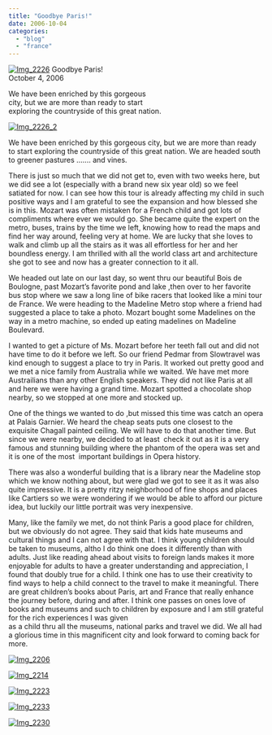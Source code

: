 ```yaml
---
title: "Goodbye Paris!"
date: 2006-10-04
categories: 
  - "blog"
  - "france"
---
```


 [![Img_2226](http://soultravelers3new.local/images/2008/04/27/img_2226.png "Img_2226")](https://pub-ac94b3f306b24c0dba4238943c97f2e1.r2.dev/photos/uncategorized/2008/04/27/img_2226.png) Goodbye Paris!  
October 4, 2006

We have been enriched by this gorgeous  
city, but we are more than ready to start  
exploring the countryside of this great nation.

<!--more-->

[![Img_2226_2](http://soultravelers3new.local/images/2008/04/27/img_2226_2.png "Img_2226_2")](https://pub-ac94b3f306b24c0dba4238943c97f2e1.r2.dev/photos/uncategorized/2008/04/27/img_2226_2.png)

We have been enriched by this gorgeous city, but we are more than ready to start exploring the countryside of this great nation. We are headed south to greener pastures ....... and vines.

There is just so much that we did not get to, even with two weeks here, but we did see a lot (especially with a brand new six year old) so we feel satiated for now. I can see how this tour is already affecting my child in such positive ways and I am grateful to see the expansion and how blessed she is in this. Mozart was often mistaken for a French child and got lots of compliments where ever we would go. She became quite the expert on the metro, buses, trains by the time we left, knowing how to read the maps and find her way around, feeling very at home. We are lucky that she loves to walk and climb up all the stairs as it was all effortless for her and her boundless energy. I am thrilled with all the world class art and architecture she got to see and now has a greater connection to it all.

We headed out late on our last day, so went thru our beautiful Bois de Boulogne, past Mozart’s favorite pond and lake ,then over to her favorite bus stop where we saw a long line of bike racers that looked like a mini tour de France. We were heading to the Madeline Metro stop where a friend had suggested a place to take a photo. Mozart bought some Madelines on the way in a metro machine, so ended up eating madelines on Madeline Boulevard.

I wanted to get a picture of Ms. Mozart before her teeth fall out and did not have time to do it before we left. So our friend Pedmar from Slowtravel was kind enough to suggest a place to try in Paris. It worked out pretty good and we met a nice family from Australia while we waited. We have met more Austrailians than any other English speakers. They did not like Paris at all and here we were having a grand time. Mozart spotted a chocolate shop nearby, so we stopped at one more and stocked up.

One of the things we wanted to do ,but missed this time was catch an opera at Palais Garnier. We heard the cheap seats puts one closest to the exquisite Chagall painted ceiling. We will have to do that another time. But since we were nearby, we decided to at least  check it out as it is a very famous and stunning building where the phantom of the opera was set and it is one of the most  important buildings in Opera history.

There was also a wonderful building that is a library near the Madeline stop which we know nothing about, but were glad we got to see it as it was also quite impressive. It is a pretty ritzy neighborhood of fine shops and places like Cartiers so we were wondering if we would be able to afford our picture idea, but luckily our little portrait was very inexpensive.

Many, like the family we met, do not think Paris a good place for children, but we obviously do not agree. They said that kids hate museums and cultural things and I can not agree with that. I think young children should be taken to museums, altho I do think one does it differently than with adults. Just like reading ahead about visits to foreign lands makes it more enjoyable for adults to have a greater understanding and appreciation, I found that doubly true for a child. I think one has to use their creativity to find ways to help a child connect to the travel to make it meaningful. There are great children’s books about Paris, art and France that really enhance the journey before, during and after. I think one passes on ones love of books and museums and such to children by exposure and I am still grateful for the rich experiences I was given  
as a child thru all the museums, national parks and travel we did. We all had a glorious time in this magnificent city and look forward to coming back for more.

[![Img_2206](http://soultravelers3new.local/images/2008/04/27/img_2206.png "Img_2206")](https://pub-ac94b3f306b24c0dba4238943c97f2e1.r2.dev/photos/uncategorized/2008/04/27/img_2206.png)

[![Img_2214](http://soultravelers3new.local/images/2008/04/27/img_2214.png "Img_2214")](https://pub-ac94b3f306b24c0dba4238943c97f2e1.r2.dev/photos/uncategorized/2008/04/27/img_2214.png)

[![Img_2223](http://soultravelers3new.local/images/2008/04/27/img_2223.png "Img_2223")](https://pub-ac94b3f306b24c0dba4238943c97f2e1.r2.dev/photos/uncategorized/2008/04/27/img_2223.png)

[![Img_2233](http://soultravelers3new.local/images/2008/04/27/img_2233.png "Img_2233")](https://pub-ac94b3f306b24c0dba4238943c97f2e1.r2.dev/photos/uncategorized/2008/04/27/img_2233.png)

[![Img_2230](http://soultravelers3new.local/images/2008/04/27/img_2230.png "Img_2230")](https://pub-ac94b3f306b24c0dba4238943c97f2e1.r2.dev/photos/uncategorized/2008/04/27/img_2230.png)
